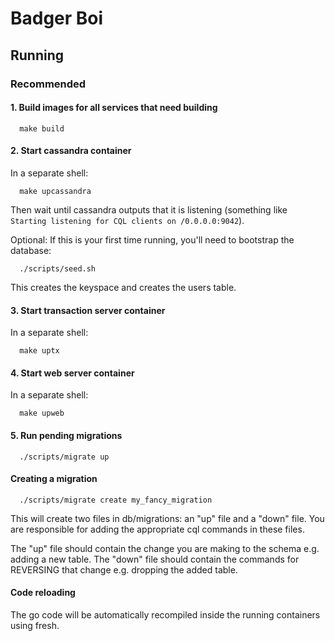 # Badger Boi
## Running
### Recommended
#### 1. Build images for all services that need building
```
  make build
```

#### 2. Start cassandra container
In a separate shell:
```
  make upcassandra
```
Then wait until cassandra outputs that it is listening (something like `Starting listening for CQL clients on /0.0.0.0:9042`).


Optional: If this is your first time running, you'll need to bootstrap the database:
```
  ./scripts/seed.sh
```
This creates the keyspace and creates the users table.

#### 3. Start transaction server container
In a separate shell:
```
  make uptx
```
#### 4. Start web server container
In a separate shell:
```
  make upweb
```

#### 5. Run pending migrations
```
  ./scripts/migrate up
```

#### Creating a migration
```
  ./scripts/migrate create my_fancy_migration
```
This will create two files in db/migrations: an "up" file and a "down" file.
You are responsible for adding the appropriate cql commands in these files.

The "up" file should contain the change you are making to the schema e.g. adding a new table.
The "down" file should contain the commands for REVERSING that change e.g. dropping the added table.

#### Code reloading
The go code will be automatically recompiled inside the running containers using fresh.
